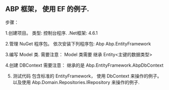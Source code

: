 ## ABP 框架， 使用 EF 的例子.

步骤：

1.创建项目。
	类型: 控制台程序.
	.Net框架: 4.6.1


2.管理 NuGet 程序包。
	依次安装下列程序包:
	Abp
	Abp.EntityFramework


3.编写 Model 类.
	需要注意： Model 类需要 继承 Entity<主键的数据类型>


4.创建 DBContext
	需要注意： 继承的是  Abp.EntityFramework.AbpDbContext


5. 测试代码
	包含标准的 EntityFramework， 使用 DbContext 来操作的例子。
	以及使用 Abp.Domain.Repositories.IRepository 来操作的例子.


